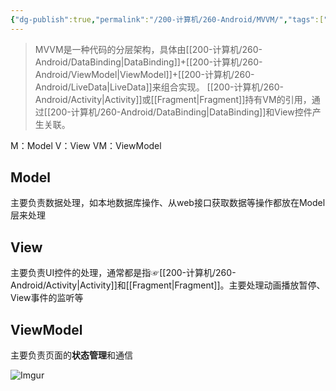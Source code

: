 ```yaml
---
{"dg-publish":true,"permalink":"/200-计算机/260-Android/MVVM/","tags":["Android/架构"],"noteIcon":""}
---
```


>MVVM是一种代码的分层架构，具体由[[200-计算机/260-Android/DataBinding\|DataBinding]]+[[200-计算机/260-Android/ViewModel\|ViewModel]]+[[200-计算机/260-Android/LiveData\|LiveData]]来组合实现。
>[[200-计算机/260-Android/Activity\|Activity]]或[[Fragment\|Fragment]]持有VM的引用，通过[[200-计算机/260-Android/DataBinding\|DataBinding]]和View控件产生关联。

M：Model
V：View
VM：ViewModel

## Model
主要负责数据处理，如本地数据库操作、从web接口获取数据等操作都放在Model层来处理

## View
主要负责UI控件的处理，通常都是指☞[[200-计算机/260-Android/Activity\|Activity]]和[[Fragment\|Fragment]]。主要处理动画播放暂停、View事件的监听等

## ViewModel
主要负责页面的**状态管理**和通信

![Imgur](https://imgur.com/5o6KIl5.png)